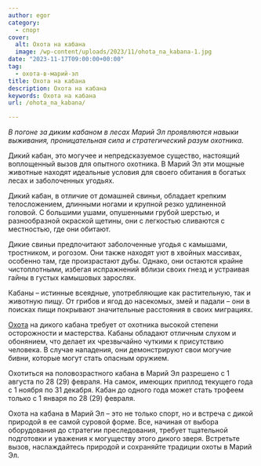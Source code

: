 ```yaml
---
author: egor
category:
  - спорт
cover:
  alt: Охота на кабана
  image: /wp-content/uploads/2023/11/ohota_na_kabana-1.jpg
date: "2023-11-17T09:00:00+00:00"
tag:
  - охота-в-марий-эл
title: Охота на кабана
description: Охота на кабана
keywords: Охота на кабана
url: /ohota_na_kabana/

---
```

_В погоне за диким кабаном в лесах Марий Эл проявляются навыки выживания, проницательная сила и стратегический разум охотника._

Дикий кабан, это могучее и непредсказуемое существо, настоящий воплощенный вызов для опытного охотника. В Марий Эл эти мощные животные находят идеальные условия для своего обитания в богатых лесах и заболоченных угодьях.

Дикий кабан, в отличие от домашней свиньи, обладает крепким телосложением, длинными ногами и крупной резко удлиненной головой. С большими ушами, опушенными грубой шерстью, и разнообразной окраской щетины, они с легкостью сливаются с местностью, где они обитают.

Дикие свиньи предпочитают заболоченные угодья с камышами, тростником, и рогозом. Они также находят уют в хвойных массивах, особенно там, где произрастают дубы. Однако, они остаются крайне чистоплотными, избегая испражнений вблизи своих гнезд и устраивая гайны в густых камышовых зарослях.

Кабаны – истинные всеядные, употребляющие как растительную, так и животную пищу. От грибов и ягод до насекомых, змей и падали – они в поисках пищи покрывают значительные расстояния в своих миграциях.

[Охота](/ohota-v-marij-el/) на дикого кабана требует от охотника высокой степени осторожности и мастерства. Кабаны обладают отличным слухом и обонянием, что делает их чрезвычайно чуткими к присутствию человека. В случае нападения, они демонстрируют свои могучие бивни, которые могут стать опасным оружием.

Охотиться на половозрастного кабана в Марий Эл разрешено с 1 августа по 28 (29) февраля. На самок, имеющих приплод текущего года с 1 ноября по 31 декабря. Кабан до одного года может стать трофеем только с 1 января по 28 (29) февраля.

Охота на кабана в Марий Эл – это не только спорт, но и встреча с дикой природой в ее самой суровой форме. Все, начиная от выбора оборудования до стратегии преследования, требует тщательной подготовки и уважения к могуществу этого дикого зверя. Встретьте вызов, наслаждайтесь природой и сохраняйте традиции охоты в Марий Эл.
